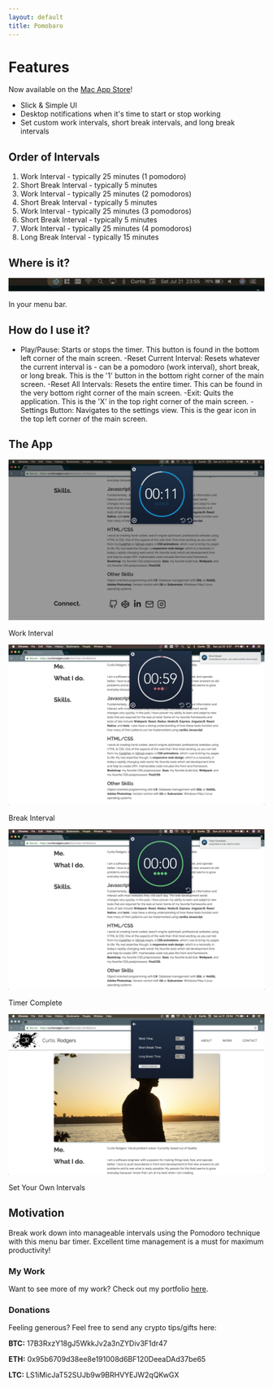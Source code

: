 ```yaml
---
layout: default
title: Pomobaro
---
```


# [](#header-features)Features

Now available on the [Mac App Store](https://itunes.apple.com/app/pomobaro/id1415437485)!

- Slick & Simple UI
- Desktop notifications when it's time to start or stop working
- Set custom work intervals, short break intervals, and long break intervals

## [](#header-intervals)Order of Intervals

1.  Work Interval - typically 25 minutes (1 pomodoro)
1.  Short Break Interval - typically 5 minutes
1.  Work Interval - typically 25 minutes (2 pomodoros)
1.  Short Break Interval - typically 5 minutes
1.  Work Interval - typically 25 minutes (3 pomodoros)
1.  Short Break Interval - typically 5 minutes
1.  Work Interval - typically 25 minutes (4 pomodoros)
1.  Long Break Interval - typically 15 minutes

## [](#header-where)Where is it?

![](./assets/where.png?raw=true)

<div class="image-caption">In your menu bar.</div>

## [](#header-how)How do I use it?

- Play/Pause: Starts or stops the timer. This button is found in the bottom left corner of the main screen.
  -Reset Current Interval: Resets whatever the current interval is - can be a pomodoro (work interval), short break, or long break. This is the '1' button in the bottom right corner of the main screen.
  -Reset All Intervals: Resets the entire timer. This can be found in the very bottom right corner of the main screen.
  -Exit: Quits the application. This is the 'X' in the top right corner of the main screen.
  -Settings Button: Navigates to the settings view. This is the gear icon in the top left corner of the main screen.

## [](#header-view)The App

![](./assets/app_work.png?raw=true)

<div class="image-caption">Work Interval</div>

![](./assets/app_break.png?raw=true)

<div class="image-caption">Break Interval</div>

![](./assets/app_complete.png?raw=true)

<div class="image-caption">Timer Complete</div>

![](./assets/app_settings.png?raw=true)

<div class="image-caption">Set Your Own Intervals</div>

## [](#header-motivation)Motivation

Break work down into manageable intervals using the Pomodoro technique with this menu bar timer. Excellent time management is a must for maximum productivity!

### [](#header-portfolio)My Work

Want to see more of my work? Check out my portfolio
[here](https://curtisrodgers.com/).

### [](#header-generous)Donations

Feeling generous? Feel free to send any crypto tips/gifts here:

**BTC:** 17B3RxzY18gJ5WkkJv2a3nZYDiv3F1dr47

**ETH:** 0x95b6709d38ee8e191008d6BF120DeeaDAd37be65

**LTC:** LS1iMicJaT52SUJb9w9BRHVYEJW2qQKwGX
